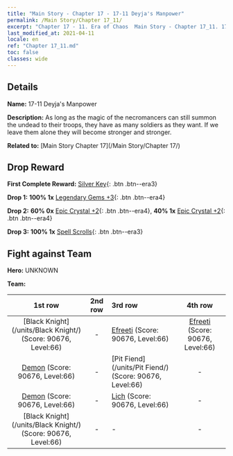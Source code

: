 ```yaml
---
title: "Main Story - Chapter 17 - 17-11 Deyja's Manpower"
permalink: /Main Story/Chapter 17_11/
excerpt: "Chapter 17 - 11. Era of Chaos  Main Story - Chapter 17_11. 17-11 Deyja's Manpower"
last_modified_at: 2021-04-11
locale: en
ref: "Chapter 17_11.md"
toc: false
classes: wide
---
```


## Details

 **Name:** 17-11 Deyja's Manpower

 **Description:** As long as the magic of the necromancers can still summon the undead to their troops, they have as many soldiers as they want. If we leave them alone they will become stronger and stronger.

 **Related to:** [Main Story Chapter 17](/Main Story/Chapter 17/)

## Drop Reward

 **First Complete Reward:** [Silver Key](/Items/con_693/){: .btn .btn--era3}

 **Drop 1:** **100% 1x** [Legendary Gems +3](/Items/mat_58/){: .btn .btn--era4}

 **Drop 2:** **60% 0x** [Epic Crystal +2](/Items/mat_52/){: .btn .btn--era4}, **40% 1x** [Epic Crystal +2](/Items/mat_52/){: .btn .btn--era4}

 **Drop 3:** **100% 1x** [Spell Scrolls](/Items/con_694/){: .btn .btn--era3}


## Fight against Team
 **Hero:** UNKNOWN

 **Team:**


  | 1st row | 2nd row | 3rd row | 4th row |
  |:----:|:----:|:----|:----:|
  | [Black Knight](/units/Black Knight/) (Score: 90676, Level:66)  | - | [Efreeti](/units/Efreeti/) (Score: 90676, Level:66)  | [Efreeti](/units/Efreeti/) (Score: 90676, Level:66)  |
  | [Demon](/units/Demon/) (Score: 90676, Level:66)  | - | [Pit Fiend](/units/Pit Fiend/) (Score: 90676, Level:66)  | - |
  | [Demon](/units/Demon/) (Score: 90676, Level:66)  | - | [Lich](/units/Lich/) (Score: 90676, Level:66)  | - |
  | [Black Knight](/units/Black Knight/) (Score: 90676, Level:66)  | - | - | - |


